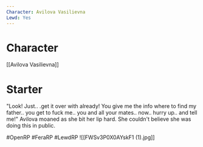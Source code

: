 ```yaml
---
Character: Avilova Vasilievna
Lewd: Yes
---
```

# Character
[[Avilova Vasilievna]]

# Starter
"Look! Just.. .get it over with already! You give me the info where to find my father.. you get to fuck me.. you and all your mates.. now.. hurry up.. and tell me!" Avilova moaned as she bit her lip hard. She couldn't believe she was doing this in public.

  

#OpenRP #FeraRP #LewdRP 
![[FWSv3P0X0AYskF1 (1).jpg]]
